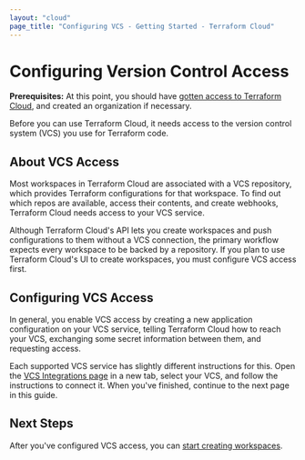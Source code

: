```yaml
---
layout: "cloud"
page_title: "Configuring VCS - Getting Started - Terraform Cloud"
---
```


# Configuring Version Control Access

**Prerequisites:** At this point, you should have [gotten access to Terraform Cloud](./access.html), and created an organization if necessary.

Before you can use Terraform Cloud, it needs access to the version control system (VCS) you use for Terraform code.

## About VCS Access

Most workspaces in Terraform Cloud are associated with a VCS repository, which provides Terraform configurations for that workspace. To find out which repos are available, access their contents, and create webhooks, Terraform Cloud needs access to your VCS service.

Although Terraform Cloud's API lets you create workspaces and push configurations to them without a VCS connection, the primary workflow expects every workspace to be backed by a repository. If you plan to use Terraform Cloud's UI to create workspaces, you must configure VCS access first.

## Configuring VCS Access

In general, you enable VCS access by creating a new application configuration on your VCS service, telling Terraform Cloud how to reach your VCS, exchanging some secret information between them, and requesting access.

Each supported VCS service has slightly different instructions for this. Open the [VCS Integrations page](../vcs/index.html) in a new tab, select your VCS, and follow the instructions to connect it. When you've finished, continue to the next page in this guide.

## Next Steps

After you've configured VCS access, you can [start creating workspaces](./workspaces.html).
